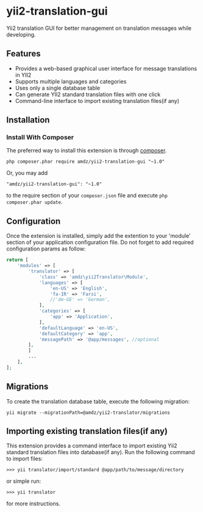 # yii2-translation-gui
Yii2 translation GUI for better management on translation messages while developing.

Features
--------
- Provides a web-based graphical user interface for message translations in YII2
- Supports multiple languages and categories
- Uses only a single database table
- Can generate YII2 standard translation files with one click
- Command-line interface to import existing translation files(if any)

Installation
------------

### Install With Composer

The preferred way to install this extension is through [composer](http://getcomposer.org/download/).

```
php composer.phar require amdz/yii2-translation-gui "~1.0"

```
Or, you may add

```
"amdz/yii2-translation-gui": "~1.0"
```

to the require section of your `composer.json` file and execute `php composer.phar update`.

Configuration
-------------
Once the extension is installed, simply add the extention to your 'module' section of your application configuration file. Do not forget to add required configuration params as follow:
```php
return [
    'modules' => [
        'translator' => [
            'class' => 'amdz\yii2Translator\Module',
            'languages' => [
                'en-US' => 'English',
                'fa-IR' => 'Farsi',
                //'de-GE' => 'German',
            ],
            'categories' => [
                'app' => 'Application',
            ],
            'defaultLanguage' => 'en-US',
            'defaultCategory' => 'app',
            'messagePath' => '@app/messages', //optional
        ],
        ]
        ...
    ],
];
```

Migrations
---------------------------
To create the translation database table, execute the following migration:
```
yii migrate --migrationPath=@amdz/yii2-translator/migrations
```

Importing existing translation files(if any)
--------------------------------------------
This extension provides a command interface to import existing Yii2 standard translation files into database(if any).
Run the following command to import files:
```
>>> yii translator/import/standard @app/path/to/message/directory
```
or simple run:
```
>>> yii translator
```
for more instructions.
